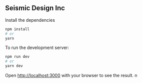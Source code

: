 ## Seismic Design Inc

Install the dependencies

```bash
npm install
# or
yarn 
```

To run the development server:

```bash
npm run dev
# or
yarn dev
```

Open [http://localhost:3000](http://localhost:3000) with your browser to see the result.
n